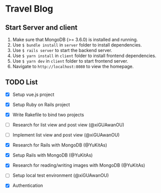 # Travel Blog

## Start Server and client
1. Make sure that MongoDB (>= 3.6.0) is installed and running.
2. Use `$ bundle install` in `server` folder to install dependencies.
3. Use `$ rails server` to start the backend server.
4. Use `$ yarn install` in `client` folder to install frontend dependencies.
5. Use `$ yarn dev` in `client` folder to start frontend server.
6. Navigate to `http://localhost:8080` to view the homepage.

## TODO List
- [x] Setup vue.js project
- [x] Setup Ruby on Rails project
- [x] Write Rakefile to bind two projects

- [ ] Research for list view and post view (@xiGUAwanOU)
- [ ] Implement list view and post view (@xiGUAwanOU)
- [x] Research for Rails with MongoDB (@YuKitAs)
- [x] Setup Rails with MongoDB (@YuKitAs)
- [x] Research for reading/writing images with MongoDB (@YuKitAs)
- [ ] Setup local test environment (@xiGUAwanOU)

- [x] Authentication
